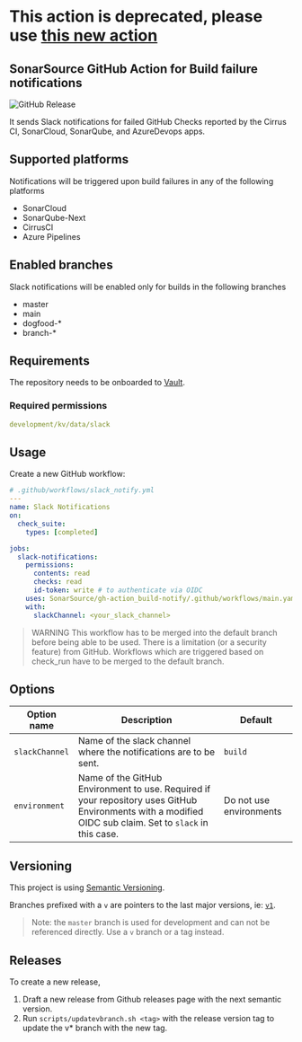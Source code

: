 # This action is deprecated, please use [this new action](https://github.com/SonarSource/gh-action_slack-notify)

## SonarSource GitHub Action for Build failure notifications

![GitHub Release](https://img.shields.io/github/v/release/SonarSource/gh-action_build-notify)

It sends Slack notifications for failed GitHub Checks reported by the Cirrus CI, SonarCloud, SonarQube, and AzureDevops apps.

## Supported platforms

Notifications will be triggered upon build failures in any of the following platforms

- SonarCloud
- SonarQube-Next
- CirrusCI
- Azure Pipelines

## Enabled branches

Slack notifications will be enabled only for builds in the following branches

- master
- main
- dogfood-\*
- branch-\*

## Requirements

The repository needs to be onboarded to [Vault](https://xtranet-sonarsource.atlassian.net/wiki/spaces/RE/pages/2466316312/HashiCorp+Vault#Onboarding-a-Repository-on-Vault).

### Required permissions

```yaml
development/kv/data/slack
```

## Usage

Create a new GitHub workflow:

```yaml
# .github/workflows/slack_notify.yml
---
name: Slack Notifications
on:
  check_suite:
    types: [completed]

jobs:
  slack-notifications:
    permissions:
      contents: read
      checks: read
      id-token: write # to authenticate via OIDC
    uses: SonarSource/gh-action_build-notify/.github/workflows/main.yaml@v2
    with:
      slackChannel: <your_slack_channel>
```

> WARNING
> This workflow has to be merged into the default branch before being able to be used.
> There is a limitation (or a security feature) from GitHub. Workflows which are triggered
> based on check_run have to be merged to the default branch.

## Options

| Option name    | Description                                                                                                                                              | Default                 |
| -------------- | -------------------------------------------------------------------------------------------------------------------------------------------------------- | ----------------------- |
| `slackChannel` | Name of the slack channel where the notifications are to be sent.                                                                                         | `build`                 |
| `environment`  | Name of the GitHub Environment to use. Required if your repository uses GitHub Environments with a modified OIDC sub claim. Set to `slack` in this case. | Do not use environments |

## Versioning

This project is using [Semantic Versioning](https://semver.org/).

Branches prefixed with a `v` are pointers to the last major versions, ie: [`v1`](https://github.com/SonarSource/gh-action_build-notify/tree/v1).

> Note: the `master` branch is used for development and can not be referenced directly. Use a `v` branch or a tag instead.

## Releases

To create a new release,

1. Draft a new release from Github releases page with the next semantic version.
2. Run `scripts/updatevbranch.sh <tag>` with the release version tag to update the v\* branch with the new tag.
